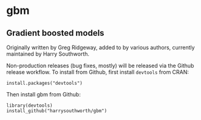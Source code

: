 gbm
===

Gradient boosted models
--------------------------------

Originally written by Greg Ridgeway, added to by various authors, currently
maintained by Harry Southworth.

Non-production releases (bug fixes, mostly) will be released via the Github
release workflow. To install from Github, first install `devtools` from CRAN:

    install.packages("devtools")

Then install gbm from Github:

    library(devtools)
    install_github("harrysouthworth/gbm")
